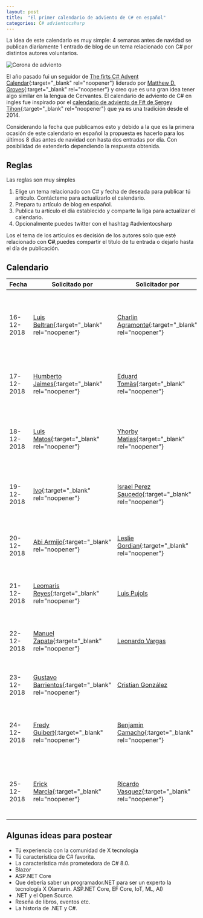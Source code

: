 ```yaml
---
layout: post
title:  "El primer calendario de adviento de C# en español"
categories: C# advientocsharp 
---
```


La idea de este calendario es muy simple: 4 semanas antes de navidad se publican diariamente 1 entrado de blog de un tema relacionado con C# por distintos autores voluntarios.

<img data-src="/img/adviento.webp" class="lazyload"  alt="Corona de adviento">

El año pasado fui un seguidor de [The firts C# Advent Calendar](https://crosscuttingconcerns.com/The-First-C-Advent-Calendar){:target="_blank" rel="noopener"} liderado por [Matthew D. Groves](https://crosscuttingconcerns.com/){:target="_blank" rel="noopener"} y creo que es una gran idea tener algo similar en la lengua de Cervantes.
El calendario de adviento de C# en ingles fue inspirado por el [calendario de adviento de F# de Sergey Tihon](https://sergeytihon.com/2018/10/22/f-advent-calendar-in-english-2018/){:target="_blank" rel="noopener"} que ya es una tradición desde el 2014.

Considerando la fecha que publicamos esto y debido a la que es la primera ocasión de este calendario en español la propuesta es hacerlo para los últimos 8 días antes de navidad con hasta dos entradas por día. Con posibilidad de extenderlo dependiendo la respuesta obtenida.

## Reglas

Las reglas son muy simples

1. Elige un tema relacionado con C# y fecha de deseada para publicar tú artículo. Contácteme para actualizarlo el calendario.
2. Prepara tu artículo de blog en español.
3. Publica tu artículo el día establecido y comparte la liga para actualizar el calendario.
4. Opcionalmente puedes twitter con el hashtag #advientocsharp

Los el tema de los artículos es decisión de los autores solo que esté relacionado con **C#**,puedes compartir el título de tu entrada o dejarlo hasta el día de publicación.

## Calendario

| Fecha         | Solicitado por| Solicitador por |   Blog 1       |  Blog 2 |
| ------------- | ------------- | -------------   |----------------|----------|
| 16-12-2018    |[Luis Beltran](https://twitter.com/darkicebeam){:target="_blank" rel="noopener"}| [Charlin Agramonte](https://twitter.com/Chard003){:target="_blank" rel="noopener"}|["Integrando Google Sheets en una app móvil de Xamarin.Forms a través de Azure Functions"](https://luisbeltran.mx/2018/12/16/integrando-google-sheets-en-una-app-movil-de-xamarin-forms-a-traves-de-azure-functions/){:target="_blank" rel="noopener"}|["Aprendiendo Xamarin Forms — Mi receta personal"](https://medium.com/@Chard003/aprendiendo-xamarin-forms-mi-receta-personal-b23b95288e2a){:target="_blank" rel="noopener"}|
| 17-12-2018    |[Humberto Jaimes](https://twitter.com/HJaimesDev){:target="_blank" rel="noopener"}|[Eduard Tomàs](https://twitter.com/eiximenis){:target="_blank" rel="noopener"}|["Trabajando con archivos locales en Xamarin.Forms"](http://www.humbertojaimes.net/trabajando-con-archivos-locales-en-xamarin-forms/){:target="_blank" rel="noopener"}               |["Comparaciones en C#"](https://geeks.ms/etomas/2018/12/17/comparaciones-en-c/){:target="_blank" rel="noopener"}|
| 18-12-2018    |[Luis Matos](https://twitter.com/luismatosluna){:target="_blank" rel="noopener"}|[Yhorby Matias](https://twitter.com/yhorbymatias){:target="_blank" rel="noopener"}|["Cognitive Services y Xamarin.Forms: Creando aplicaciones inteligentes"](https://luismts.com/es/blog/xamarin/cognitive-services-xamarin-forms/){:target="_blank" rel="noopener"}| ["C# en el browser .NET WebAssembley Blazor"](https://ymatias.com/2018/12/18/c-en-el-browser-net-webassembley-blazor/){:target="_blank" rel="noopener"}|
| 19-12-2018    |[Ivo](https://twitter.com/shirivo){:target="_blank" rel="noopener"}|[Israel Perez Saucedo](https://twitter.com/pesimx87){:target="_blank" rel="noopener"}|                | ["Creando una “SPA” básica con ReactJS y ASP.NET Core"](https://neomatrixisra25.wixsite.com/ihouseblog/blog/creando-una-spa-b%C3%A1sica-con-reactjs-y-asp-net-core){:target="_blank" rel="noopener"}|
| 20-12-2018    |[Abi Armijo](https://twitter.com/apis3445){:target="_blank" rel="noopener"}|[Leslie Gordian](https://twitter.com/LeslieGordian17){:target="_blank" rel="noopener"}| ["Seguridad en tus servicios REST .NET Core"](https://medium.com/@apis3445/seguridad-en-los-servicios-rest-con-net-core-8164d9a9de46){:target="_blank" rel="noopener"} |["Dale alas a tu código con las nuevas características de C# 7.0 X"](http://dominiotic.com/dale-alas-a-tu-codigo-con-las-nuevas-caracteristicas-de-c-7-x/){:target="_blank" rel="noopener"}|
| 21-12-2018    |[Leomaris Reyes](https://twitter.com/LeomarisReyes11){:target="_blank" rel="noopener"}|[Luis Pujols](https://twitter.com/pujolsluis1)|["Aplicando el patrón de diseño MVVM"](https://medium.com/@reyes.leomaris/aplicando-el-patr%C3%B3n-de-dise%C3%B1o-mvvm-d4156e51bbe5){:target="_blank" rel="noopener"}|["Aprendiendo a crear Plugins en Xamarin"](https://medium.com/@Pujolsluis/aprendiendo-a-crear-plugins-en-xamarin-272b38ddc012){:target="_blank" rel="noopener"}|
| 22-12-2018    |[Manuel Zapata](https://twitter.com/ManuelZapata){:target="_blank" rel="noopener"}|[Leonardo Vargas](https://twitter.com/lvbernal)|["5 características de C# para escribir mejor código"](https://manuelzapata.co/caracteristicas-csharp-escribir-mejor-codigo/){:target="_blank" rel="noopener"}|"[.NET Core en reinos lejanos: hardware,radios y señales"](https://blog.lvbernal.com/2018/12/net-core-en-reinos-lejanos-hardware.html){:target="_blank" rel="noopener"}|
| 23-12-2018    |[Gustavo Barrientos](https://twitter.com/tavobarrientos){:target="_blank" rel="noopener"}|[Cristian González](https://twitter.com/darrystonem)| ["ASP.NET Core con Docker"](http://www.xamarin.expert/2018/12/23/asp-net-core-con-docker/){:target="_blank" rel="noopener"}|       |
| 24-12-2018    |[Fredy Guibert](https://twitter.com/fredyfx){:target="_blank" rel="noopener"}|[Benjamin Camacho](https://twitter.com/jbenjamincc){:target="_blank" rel="noopener"}| ["Elevando el cosmos con ASPnet Core 2, VueJs, Entity Framework Core 2 y PostgreSQL"](http://fredyfx.com/post/elevando-el-cosmos-con-aspnetcore-2-vuejs-entity-framework-core-2-y-postgresql/){:target="_blank" rel="noopener"}| ["Web Scraping con C# "](https://aspnetcoremaster.com/web/scraping/c%23/advientocsharp/dotnet/selenium/2018/12/24/web-scraping-con-csharp.html){:target="_blank" rel="noopener"}  |
| 25-12-2018    |[Erick Marcia](https://twitter.com/EMarcia14){:target="_blank" rel="noopener"}|[Ricardo Vasquez](https://twitter.com/arquero_r){:target="_blank" rel="noopener"}| ["Sobre C# y DevExpress"](https://erickmarcia.github.io/advientocsharp/){:target="_blank" rel="noopener"} |["Patrones de diseño esenciales para .Net Core WebApi"](http://ricardovasquez.me/post/2018/12/24/patrones-de-diseno-esenciales-para-net-core){:target="_blank" rel="noopener"}|

## Algunas ideas para postear

* Tú experiencia con la comunidad de X tecnología
* Tú característica de C# favorita.
* La característica más prometedora de C# 8.0.
* Blazor
* ASP.NET Core
* Que debería saber un programador.NET para ser un experto la tecnología X (Xamarin. ASP.NET Core, EF Core, IoT, ML, AI)
* .NET y el Open Source.
* Reseña de libros, eventos etc.
* La historia de .NET y C#.

